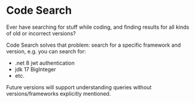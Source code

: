 # Code Search

Ever have searching for stuff while coding, and finding results for all kinds of old or incorrect versions?

Code Search solves that problem: search for a specific framework and version, e.g. you can search for:

- .net 8 jwt authentication
- jdk 17 BigInteger
- etc.

Future versions will support understanding queries without versions/frameworks explicitly mentioned.